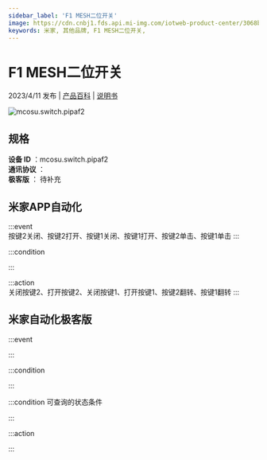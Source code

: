```yaml
---
sidebar_label: 'F1 MESH二位开关'
image: https://cdn.cnbj1.fds.api.mi-img.com/iotweb-product-center/3068b9ce710bbdbc5e8e788da42ba333_1665040344602.png?GalaxyAccessKeyId=AKVGLQWBOVIRQ3XLEW&Expires=9223372036854775807&Signature=ZVFcnQO7vL0aFfFwfd5iun88b18=
keywords: 米家, 其他品牌, F1 MESH二位开关, 
---
```

# F1 MESH二位开关

2023/4/11 发布 | [产品百科](https://home.mi.com/webapp/content/baike/product/index.html?model=mcosu.switch.pipaf2/) | [说明书](https://home.mi.com/views/introduction.html?model=mcosu.switch.pipaf2&region=cn)

![mcosu.switch.pipaf2](https://cdn.cnbj1.fds.api.mi-img.com/iotweb-product-center/3068b9ce710bbdbc5e8e788da42ba333_1665040344602.png?GalaxyAccessKeyId=AKVGLQWBOVIRQ3XLEW&Expires=9223372036854775807&Signature=ZVFcnQO7vL0aFfFwfd5iun88b18=)

## 规格  
> 
**设备 ID** ：mcosu.switch.pipaf2  
**通讯协议** ：  
**极客版**  ： 待补充 


## 米家APP自动化  

:::event  
按键2关闭、按键2打开、按键1关闭、按键1打开、按键2单击、按键1单击
:::

:::condition  

:::

:::action   
关闭按键2、打开按键2、关闭按键1、打开按键1、按键2翻转、按键1翻转
:::

## 米家自动化极客版  

:::event  

:::

:::condition  

:::

:::condition 可查询的状态条件  

:::

:::action  

:::

        
